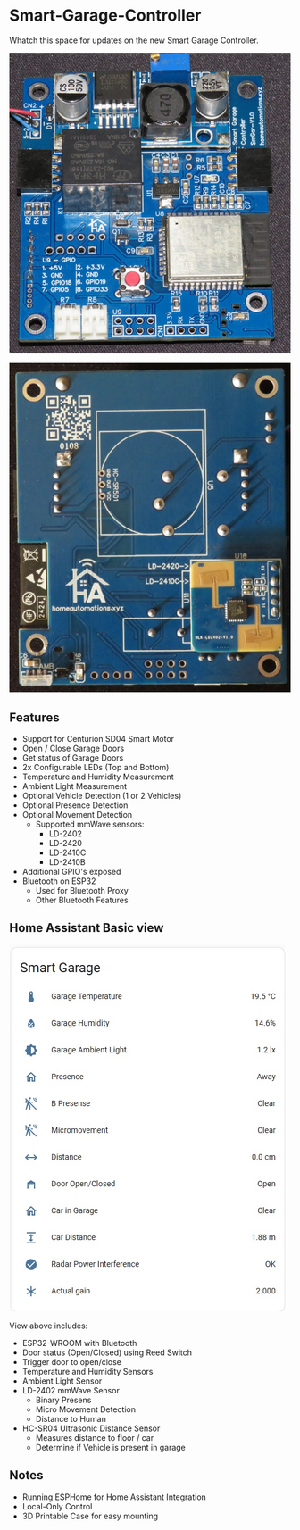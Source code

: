 # Smart-Garage-Controller
Whatch this space for updates on the new Smart Garage Controller.

![Image of SmGar Controller Top](https://github.com/HomeAutomationsXYZ/Smart-Garage-Controller/blob/main/SGC_V1_0_Top.JPG)

![Image of SmGar Controller Bottom](https://github.com/HomeAutomationsXYZ/Smart-Garage-Controller/blob/main/SGC_V1_0_Bottom.JPG)

## Features
* Support for Centurion SD04 Smart Motor
* Open / Close Garage Doors
* Get status of Garage Doors
* 2x Configurable LEDs (Top and Bottom)
* Temperature and Humidity Measurement
* Ambient Light Measurement
* Optional Vehicle Detection (1 or 2 Vehicles)
* Optional Presence Detection
* Optional Movement Detection
  - Supported mmWave sensors:
    - LD-2402
    - LD-2420
    - LD-2410C
    - LD-2410B
* Additional GPIO's exposed
* Bluetooth on ESP32
  - Used for Bluetooth Proxy
  - Other Bluetooth Features

## Home Assistant Basic view

![Image of basic view in Home Assistant](https://github.com/HomeAutomationsXYZ/Smart-Garage-Controller/blob/main/HA_View_1.jpg)

View above includes:

* ESP32-WROOM with Bluetooth
* Door status (Open/Closed) using Reed Switch
* Trigger door to open/close
* Temperature and Humidity Sensors
* Ambient Light Sensor
* LD-2402 mmWave Sensor
  - Binary Presens
  - Micro Movement Detection
  - Distance to Human
* HC-SR04 Ultrasonic Distance Sensor
  - Measures distance to floor / car
  - Determine if Vehicle is present in garage

## Notes
* Running ESPHome for Home Assistant Integration
* Local-Only Control
* 3D Printable Case for easy mounting
  
